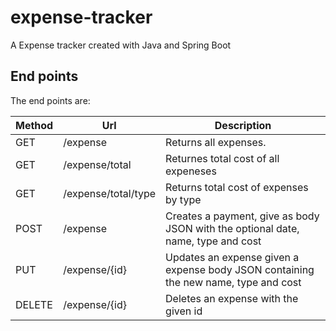 # expense-tracker
A Expense tracker created with Java and Spring Boot

## End points
The end points are:

Method | Url                 | Description
------ | ------------------- | -----------
GET    | /expense            | Returns all expenses.
GET    | /expense/total      | Returnes total cost of all expeneses
GET    | /expense/total/type | Returns total cost of expenses by type
POST   | /expense            | Creates a payment, give as body JSON with the optional date, name, type and cost
PUT    | /expense/{id}       | Updates an expense given a expense body JSON containing the new name, type and cost
DELETE | /expense/{id}       | Deletes an expense with the given id

